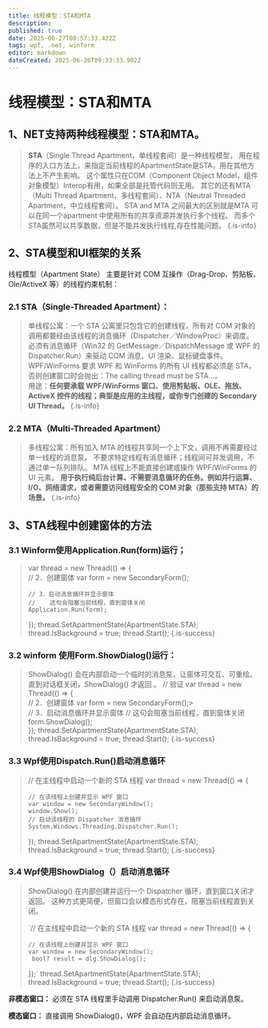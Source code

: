 ```yaml
---
title: 线程模型：STA和MTA
description: 
published: true
date: 2025-06-27T00:57:33.422Z
tags: wpf, .net, winform
editor: markdown
dateCreated: 2025-06-26T09:33:33.902Z
---
```


# 线程模型：STA和MTA
## 1、NET支持两种线程模型：STA和MTA。
> **STA**（Single Thread Apartment，单线程套间）是一种线程模型， 用在程序的入口方法上，来指定当前线程的ApartmentState是STA，用在其他方法上不产生影响。 这个属性只在COM（Component Object Model，组件对象模型）Interop有用，如果全部是托管代码则无用。 
> 其它的还有MTA（Multi Thread Apartment，多线程套间）、NTA（Neutral Threaded Apartment，中立线程套间）。
> STA and MTA 之间最大的区别就是MTA 可以在同一个apartment 中使用所有的共享资源并发执行多个线程。
> 而多个STA虽然可以共享数据，但是不能并发执行线程,存在性能问题。
{.is-info}

## 2、STA模型和UI框架的关系
线程模型（Apartment State） 主要是针对 COM 互操作（Drag-Drop、剪贴板、Ole/ActiveX 等）的线程约束机制：

 ### 2.1 STA（Single-Threaded Apartment）：
>  单线程公寓：一个 STA 公寓里只包含它的创建线程，所有对 COM 对象的调用都要经由该线程的消息循环（Dispatcher／WindowProc）来调度。
>  必须有消息循环（Win32 的 GetMessage／DispatchMessage 或 WPF 的 Dispatcher.Run）来驱动 COM 消息、UI 渲染、鼠标键盘事件。
>  WPF/WinForms 要求	WPF 和 WinForms 的所有 UI 线程都必须是 STA，否则创建窗口时会抛出：The calling thread must be STA…。	
用途：**任何要承载 WPF/WinForms 窗口、使用剪贴板、OLE、拖放、ActiveX 控件的线程；典型是应用的主线程，或你专门创建的 Secondary UI Thread。**
{.is-info}

 
 ### 2.2 MTA（Multi-Threaded Apartment）
> 多线程公寓：所有加入 MTA 的线程共享同一个上下文，调用不再需要经过单一线程的消息泵。
> 不要求特定线程有消息循环；线程间可并发调用，不通过单一队列排队。
> MTA 线程上不能直接创建或操作 WPF/WinForms 的 UI 元素。
**用于执行纯后台计算、不需要消息循环的任务。例如并行运算、I/O、网络请求，或者需要访问线程安全的 COM 对象（那些支持 MTA）的场景。**
{.is-info}

## 3、STA线程中创建窗体的方法
### 3.1 Winform使用Application.Run(form)运行；
>  var thread = new Thread(() =>
> {  
>     // 2．创建窗体
>     var form = new SecondaryForm();
>     
>     // 3．启动消息循环并显示窗体
>     //    这句会阻塞当前线程，直到窗体关闭
>     Application.Run(form);
> });
> thread.SetApartmentState(ApartmentState.STA);
> thread.IsBackground = true;
> thread.Start(); 
{.is-success}

### 3.2 winform 使用Form.ShowDialog()运行：


>
>ShowDialog() 会在内部启动一个临时的消息泵，让窗体可交互、可重绘。
直到对话框关闭，ShowDialog() 才返回 。
> // 验证
> var thread = new Thread(() =>
> {  
>     // 2．创建窗体
>     var form = new SecondaryForm();>     
>     // 3．启动消息循环并显示窗体
>     //    这句会阻塞当前线程，直到窗体关闭
>     form.ShowDialog();   
> });
> thread.SetApartmentState(ApartmentState.STA);
> thread.IsBackground = true;
> thread.Start(); 
{.is-success}

### 3.3 Wpf使用Dispatch.Run()启动消息循环
> 
> // 在主线程中启动一个新的 STA 线程
> var thread = new Thread(() =>
> {
> 
>     // 在该线程上创建并显示 WPF 窗口
>     var window = new SecondaryWindow();
>     window.Show();
>     // 启动该线程的 Dispatcher 消息循环
>     System.Windows.Threading.Dispatcher.Run();
> });
> thread.SetApartmentState(ApartmentState.STA);
> thread.IsBackground = true;
> thread.Start();
{.is-success}

### 3.4 Wpf使用ShowDialog（）启动消息循环
> 
>ShowDialog() 在内部创建并运行一个 Dispatcher 循环，直到窗口关闭才返回。
这种方式更简便，但窗口会以模态形式存在，阻塞当前线程直到关闭。
>
> `// 在主线程中启动一个新的 STA 线程
> var thread = new Thread(() =>
> {
> 
>     // 在该线程上创建并显示 WPF 窗口
>     var window = new SecondaryWindow();
>      bool? result = dlg.ShowDialog();
> });`
> thread.SetApartmentState(ApartmentState.STA);
> thread.IsBackground = true;
> thread.Start();
{.is-success}

**非模态窗口：** 必须在 STA 线程里手动调用 Dispatcher.Run() 来启动消息泵。

**模态窗口：** 直接调用 ShowDialog()，WPF 会自动在内部启动消息循环。

